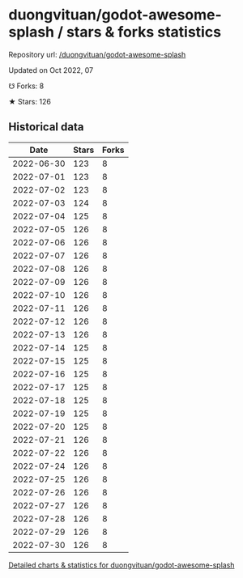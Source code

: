 # duongvituan/godot-awesome-splash / stars & forks statistics

Repository url: [/duongvituan/godot-awesome-splash](https://github.com/duongvituan/godot-awesome-splash)

Updated on Oct 2022, 07

☋ Forks: 8

★ Stars: 126

## Historical data
| Date | Stars | Forks |
|------|-------|-------|
| 2022-06-30 | 123 | 8 | 
| 2022-07-01 | 123 | 8 | 
| 2022-07-02 | 123 | 8 | 
| 2022-07-03 | 124 | 8 | 
| 2022-07-04 | 125 | 8 | 
| 2022-07-05 | 126 | 8 | 
| 2022-07-06 | 126 | 8 | 
| 2022-07-07 | 126 | 8 | 
| 2022-07-08 | 126 | 8 | 
| 2022-07-09 | 126 | 8 | 
| 2022-07-10 | 126 | 8 | 
| 2022-07-11 | 126 | 8 | 
| 2022-07-12 | 126 | 8 | 
| 2022-07-13 | 126 | 8 | 
| 2022-07-14 | 125 | 8 | 
| 2022-07-15 | 125 | 8 | 
| 2022-07-16 | 125 | 8 | 
| 2022-07-17 | 125 | 8 | 
| 2022-07-18 | 125 | 8 | 
| 2022-07-19 | 125 | 8 | 
| 2022-07-20 | 125 | 8 | 
| 2022-07-21 | 126 | 8 | 
| 2022-07-22 | 126 | 8 | 
| 2022-07-24 | 126 | 8 | 
| 2022-07-25 | 126 | 8 | 
| 2022-07-26 | 126 | 8 | 
| 2022-07-27 | 126 | 8 | 
| 2022-07-28 | 126 | 8 | 
| 2022-07-29 | 126 | 8 | 
| 2022-07-30 | 126 | 8 | 


[Detailed charts & statistics for duongvituan/godot-awesome-splash](https://reviewgithub.com/rep/duongvituan/godot-awesome-splash)
